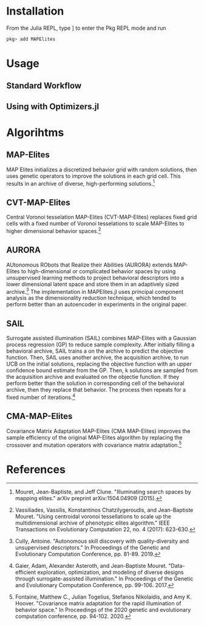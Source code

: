 # Installation
From the Julia REPL, type ] to enter the Pkg REPL mode and run
```julia
pkg> add MAPElites
```

# Usage

## Standard Workflow

## Using with Optimizers.jl

# Algorihtms

## MAP-Elites
MAP Elites initializes a discretized behavior grid with random solutions, then uses genetic 
operators to improve the solutions in each grid cell. This results in an archive of diverse, 
high-performing solutions.[^1]

## CVT-MAP-Elites
Central Voronoi tesselation MAP-Elites (CVT-MAP-Elites) replaces fixed grid cells with a fixed 
number of Voronoi tesselations to scale MAP-Elites to higher dimensional behavior spaces.[^2]

## AURORA
AUtonomous RObots that Realize their Abilities (AURORA) extends MAP-Elites to high-dimensional 
or complicated behavior spaces by using unsupervised learning methods to project behavioral 
descriptors into a lower dimensional latent space and store them in an adaptively sized archive.[^3] 
The implementation in MAPElites.jl uses principal component analysis as the dimensionality reduction 
technique, which tended to perform better than an autoencoder in experiments in the original paper.

## SAIL
Surrogate assisted illumination (SAIL) combines MAP-Elites with a Gaussian process regression (GP) 
to reduce sample complexity. After initially filling a behavioral archive, SAIL trains a on the
archive to predict the objective function. Then, SAIL uses another archive, the acquisition archive, 
to run UCB on the initial solutions, replacing the objective function with an upper confidence bound 
estimate from the GP. Then, k solutions are sampled from the acquisition archive and evaluated on the
objectie function. If they perform better than the solution in corresponding cell of the behavioral 
archive, then they replace that behavior. The process then repeats for a fixed number of iterations.[^4]

## CMA-MAP-Elites
Covariance Matrix Adaptation MAP-Elites (CMA MAP-Elites) improves the sample efficiency of the 
original MAP-Elites algorithm by replacing the crossover and mutation operators with covariance 
matrix adaptation.[^5]

# References
[^1]: Mouret, Jean-Baptiste, and Jeff Clune. "Illuminating search spaces by mapping elites." arXiv preprint arXiv:1504.04909 (2015).
[^2]: Vassiliades, Vassilis, Konstantinos Chatzilygeroudis, and Jean-Baptiste Mouret. "Using centroidal voronoi tessellations to scale up the multidimensional archive of phenotypic elites algorithm." IEEE Transactions on Evolutionary Computation 22, no. 4 (2017): 623-630.
[^3]: Cully, Antoine. "Autonomous skill discovery with quality-diversity and unsupervised descriptors." In Proceedings of the Genetic and Evolutionary Computation Conference, pp. 81-89. 2019.
[^4]: Gaier, Adam, Alexander Asteroth, and Jean-Baptiste Mouret. "Data-efficient exploration, optimization, and modeling of diverse designs through surrogate-assisted illumination." In Proceedings of the Genetic and Evolutionary Computation Conference, pp. 99-106. 2017.
[^5]: Fontaine, Matthew C., Julian Togelius, Stefanos Nikolaidis, and Amy K. Hoover. "Covariance matrix adaptation for the rapid illumination of behavior space." In Proceedings of the 2020 genetic and evolutionary computation conference, pp. 94-102. 2020.
